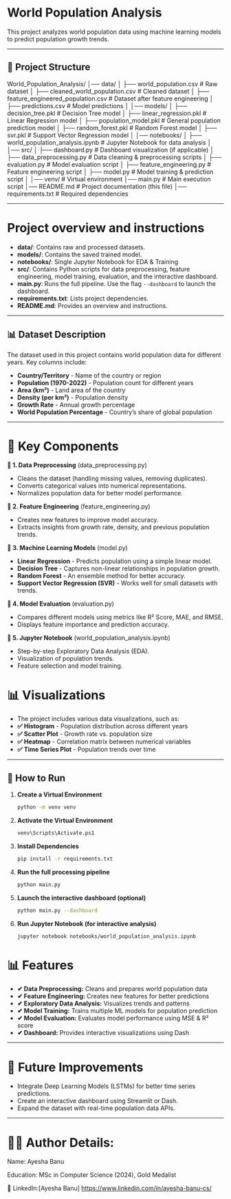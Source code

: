 # **World Population Analysis**
This project analyzes world population data using machine learning models to predict population growth trends.

---

## **📁 Project Structure**
World_Population_Analysis/
│── data/
│   ├── world_population.csv                      # Raw dataset
│   ├── cleaned_world_population.csv             # Cleaned dataset
│   ├── feature_engineered_population.csv        # Dataset after feature engineering
│   ├── predictions.csv                           # Model predictions
│
│── models/
│   ├── decision_tree.pkl                         # Decision Tree model
│   ├── linear_regression.pkl                     # Linear Regression model
│   ├── population_model.pkl                      # General population prediction model
│   ├── random_forest.pkl                         # Random Forest model
│   ├── svr.pkl                                   # Support Vector Regression model
│
│── notebooks/
│   ├── world_population_analysis.ipynb          # Jupyter Notebook for data analysis
│
│── src/
│   ├── dashboard.py                              # Dashboard visualization (if applicable)
│   ├── data_preprocessing.py                     # Data cleaning & preprocessing scripts
│   ├── evaluation.py                             # Model evaluation script
│   ├── feature_engineering.py                    # Feature engineering script
│   ├── model.py                                  # Model training & prediction script
│
│── venv/                                         # Virtual environment
│── main.py                                       # Main execution script
│── README.md                                     # Project documentation (this file)
│── requirements.txt                              # Required dependencies

---

 # Project overview and instructions

- **data/**: Contains raw and processed datasets.
- **models/**: Contains the saved trained model.
- **notebooks/**: Single Jupyter Notebook for EDA & Training
- **src/**: Contains Python scripts for data preprocessing, feature engineering, model training, evaluation, and the interactive dashboard.
- **main.py**: Runs the full pipeline. Use the flag `--dashboard` to launch the dashboard.
- **requirements.txt**: Lists project dependencies.
- **README.md**: Provides an overview and instructions.

---

## **📊 Dataset Description**
The dataset used in this project contains world population data for different years. Key columns include:
- **Country/Territory** - Name of the country or region
- **Population (1970-2022)** - Population count for different years
- **Area (km²)** - Land area of the country
- **Density (per km²)** - Population density
- **Growth Rate** - Annual growth percentage
- **World Population Percentage** - Country’s share of global population

---

# **📝 Key Components**

**📌 1. Data Preprocessing** (data_preprocessing.py)

- Cleans the dataset (handling missing values, removing duplicates).
- Converts categorical values into numerical representations.
- Normalizes population data for better model performance.

**📌 2. Feature Engineering** (feature_engineering.py)

- Creates new features to improve model accuracy.
- Extracts insights from growth rate, density, and previous population trends.

**📌 3. Machine Learning Models** (model.py)

- **Linear Regression** - Predicts population using a simple linear model.
- **Decision Tree** - Captures non-linear relationships in population growth.
- **Random Forest** - An ensemble method for better accuracy.
- **Support Vector Regression (SVR)** - Works well for small datasets with trends.

**📌 4. Model Evaluation** (evaluation.py)

- Compares different models using metrics like R² Score, MAE, and RMSE.
- Displays feature importance and prediction accuracy.

**📌 5. Jupyter Notebook** (world_population_analysis.ipynb)

- Step-by-step Exploratory Data Analysis (EDA).
- Visualization of population trends.
- Feature selection and model training.

# 📊 Visualizations

- The project includes various data visualizations, such as: 
-  **✅ Histogram** - Population distribution across different years
- **✅ Scatter Plot** - Growth rate vs. population size
- **✅ Heatmap** - Correlation matrix between numerical variables
- **✅ Time Series Plot** - Population trends over time

---

## 🚀 How to Run

1. **Create a Virtual Environment**
    ```bash
    python -m venv venv

2. **Activate the Virtual Environment**
    ```bash
    venv\Scripts\Activate.ps1


3. **Install Dependencies**
   ```bash
   pip install -r requirements.txt

4. **Run the full processing pipeline**
 
      ```bash
    python main.py

5. **Launch the interactive dashboard (optional)**

    ```bash
    python main.py --dashboard
6. **Run Jupyter Notebook (for interactive analysis)**

    ```bash
    jupyter notebook notebooks/world_population_analysis.ipynb

# 📊 Features

- **✔ Data Preprocessing:** Cleans and prepares world population data
- **✔ Feature Engineering:** Creates new features for better predictions
- **✔ Exploratory Data Analysis:** Visualizes trends and patterns
- **✔ Model Training:** Trains multiple ML models for population prediction
- **✔ Model Evaluation:** Evaluates model performance using MSE & R² score
- **✔ Dashboard:** Provides interactive visualizations using Dash

---

# 📌 Future Improvements

- Integrate Deep Learning Models (LSTMs) for better time series predictions.
- Create an interactive dashboard using Streamlit or Dash.
- Expand the dataset with real-time population data APIs.

---

# 👨‍💻 Author Details:

Name: Ayesha Banu

Education: MSc in Computer Science (2024), Gold Medalist

🔗 LinkedIn:[Ayesha Banu] https://www.linkedin.com/in/ayesha-banu-cs/  


